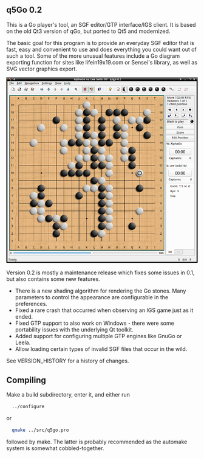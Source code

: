 ## q5Go 0.2

This is a Go player's tool, an SGF editor/GTP interface/IGS client.  It is
based on the old Qt3 version of qGo, but ported to Qt5 and modernized.

The basic goal for this program is to provide an everyday SGF editor
that is fast, easy and convenient to use and does everything you could
want out of such a tool.  Some of the more unusual features include a
Go diagram exporting function for sites like lifein19x19.com or
Sensei's library, as well as SVG vector graphics export.

![screenshot](screenshot.png)

Version 0.2 is mostly a maintenance release which fixes some issues in 0.1,
but also contains some new features.
 * There is a new shading algorithm for rendering the Go stones.  Many
   parameters to control the appearance are configurable in the preferences.
 * Fixed a rare crash that occurred when observing an IGS game just as it
   ended.
 * Fixed GTP support to also work on Windows - there were some portability
   issues with the underlying Qt toolkit.
 * Added support for configuring multiple GTP engines like GnuGo or Leela.
 * Allow loading certain types of invalid SGF files that occur in the wild.

See VERSION_HISTORY for a history of changes.

## Compiling

Make a build subdirectory, enter it, and either run
```sh
  ../configure
```
or
```sh
  qmake ../src/q5go.pro
```

followed by make.  The latter is probably recommended as the automake system
is somewhat cobbled-together.
